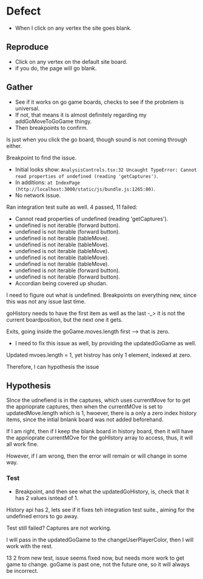 # Defect

- When I click on any vertex the site goes blank.

## Reproduce

- Click on any vertex on the default site board.
- if you do, the page will go blank.

## Gather

- See if it works on go game boards, checks to see if the probnlem is universal.
- If not, that means it is almost definitely regarding my addGoMoveToGoGame thingy.
- Then breakpoints to confirm.

Is just when you click the go board, though sound is not coming through either.

Breakpoint to find the issue.

- Initial looks show: `AnalysisControls.tsx:32 Uncaught TypeError: Cannot read properties of undefined (reading 'getCaptures')`.
- In additions: `at IndexPage (http://localhost:3000/static/js/bundle.js:1265:80)`.
- No network issue.

Ran integration test suite as well. 4 passed, 11 failed:

- Cannot read properties of undefined (reading 'getCaptures').
- undefined is not iterable (forward button).
- undefined is not iterable (forward button).
- undefined is not iterable (tableMove).
- undefined is not iterable (tableMove).
- undefined is not iterable (tableMove).
- undefined is not iterable (tableMove).
- undefined is not iterable (tableMove).
- undefined is not iterable (forward button).
- undefined is not iterable (forward button).
- Accordian being covered up shudan.

I need to figure out what is undefined. Breakpoints on everything new, since this was not any issue last time.

goHistory needs to have the first item as well as the last -\_> it is not the current boardposition, but the next one it gets.

Exits, going inside the goGame.moves.length first --> that is zero.

- I need to fix this issue as well, by providing the updatedGoGame as well.

Updated mvoes.length = 1, yet histroy has only 1 element, indexed at zero.

Therefore, I can hypothesis the issue

## Hypothesis

SInce the udnefiend is in the captures, which uses currentMove for to get the apprioprate captures, then when the currentMOve is set to updatedMove.length which is 1, hwoever, there is a only a zero index history items, since the intial bnlank board was not added beforehand.

If I am right, then if I keep the blank board in history board, then it will have the apprioprate currentMOve for the goHIstory array to access, thus, it will all work fine.

However, if I am wrong, then the error will remain or will change in some way.

### Test

- Breakpoint, and then see what the updatedGoHistory, is, check that it has 2 values isntead of 1.

History api has 2, lets see if it fixes teh integration test suite., aiming for the undefined errors to go away.

Test still failed? Captures are not working.

I will pass in the updatedGoGame to the changeUserPlayerColor, then I will work with the rest.

13 2 from new test, issue seems fixed now, but needs more work to get game to change.
goGame is past one, not the future one, so it will always be incorrect.
